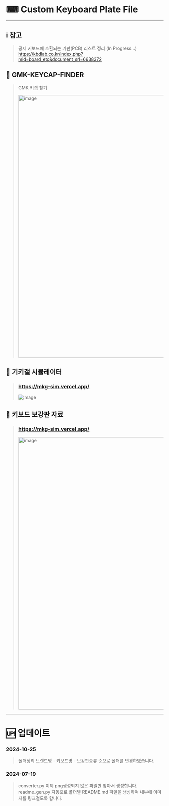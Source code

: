 # ⌨ Custom Keyboard Plate File
***
## ℹ️ 참고
> 공제 키보드에 호환되는 기판(PCB) 리스트 정리 (In Progress...)
> https://kbdlab.co.kr/index.php?mid=board_etc&document_srl=6638372
## 🛜 GMK-KEYCAP-FINDER
> GMK 키캡 찾기
>
> <img width="1524" height="836" alt="image" src="https://github.com/user-attachments/assets/bc43ccba-2e43-4cb9-8823-c8994b2105bc" />
## 🛜 기키갤 시뮬레이터
> ### https://mkg-sim.vercel.app/
>
> ![image](https://github.com/user-attachments/assets/2a3f08b6-8841-463a-88ba-cbe37a2099b0)
## 🛜 키보드 보강판 자료
> ### https://mkg-sim.vercel.app/
>
> <img width="1603" height="867" alt="image" src="https://github.com/user-attachments/assets/90d2aafb-48cc-42ee-b9ea-d06a4239820a" />

***


# 🆙 업데이트
### 2024-10-25
> 폴더정리
> 브랜드명 - 키보드명 - 보강판종류 순으로 폴더를 변경하였습니다.
### 2024-07-19
> converter.py
> 이제 png생성되지 않은 파일만 찾아서 생성합니다. 
> readme_gen.py
> 자동으로 폴더별 README.md 파일을 생성하며 내부에 이미지를 링크걸도록 합니다.
